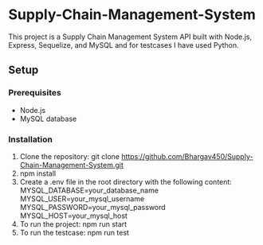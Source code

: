 # Supply-Chain-Management-System


This project is a Supply Chain Management System API built with Node.js, Express, Sequelize, and MySQL and for testcases I have used Python.

## Setup

### Prerequisites

- Node.js
- MySQL database

### Installation

1. Clone the repository:
   git clone https://github.com/Bhargav450/Supply-Chain-Management-System.git
2. npm install
3. Create a .env file in the root directory with the following content:
   MYSQL_DATABASE=your_database_name
   MYSQL_USER=your_mysql_username
   MYSQL_PASSWORD=your_mysql_password
   MYSQL_HOST=your_mysql_host
4. To run the project: npm run start
5. To run the testcase: npm run test
